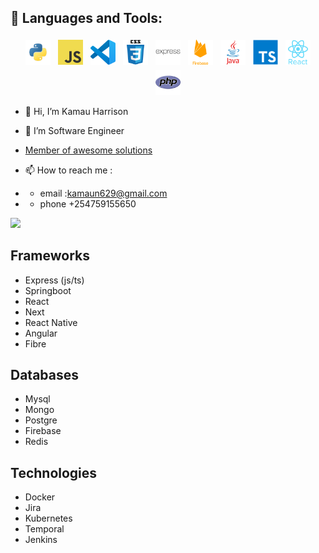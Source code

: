 ## 🧰 Languages and Tools:
<p align="center">
<img src="https://raw.githubusercontent.com/github/explore/80688e429a7d4ef2fca1e82350fe8e3517d3494d/topics/python/python.png" alt="Python" height="40" style="vertical-align:top; margin:4px">
<img src="https://raw.githubusercontent.com/github/explore/80688e429a7d4ef2fca1e82350fe8e3517d3494d/topics/javascript/javascript.png" alt="Javascript" height="40" style="vertical-align:top; margin:4px">
<img src="https://raw.githubusercontent.com/github/explore/80688e429a7d4ef2fca1e82350fe8e3517d3494d/topics/visual-studio-code/visual-studio-code.png" alt="VS Code" height="40" style="vertical-align:top; margin:4px">
  <img src="https://github.com/devicons/devicon/blob/master/icons/css3/css3-original-wordmark.svg" height="40" style="vertical-align:top; margin:4px">
    <img src="https://github.com/devicons/devicon/blob/master/icons/express/express-original-wordmark.svg" height="40" style="vertical-align:top; margin:4px">
   <img src="https://github.com/devicons/devicon/blob/master/icons/firebase/firebase-plain-wordmark.svg" height="40" style="vertical-align:top; margin:4px">
   <img src="https://github.com/devicons/devicon/blob/master/icons/java/java-original-wordmark.svg" height="40" style="vertical-align:top; margin:4px">
   <img src="https://github.com/devicons/devicon/blob/master/icons/typescript/typescript-original.svg" height="40" style="vertical-align:top; margin:4px">
  <img src="https://github.com/devicons/devicon/blob/master/icons/react/react-original-wordmark.svg" height="40" style="vertical-align:top; margin:4px">
<img src="https://github.com/devicons/devicon/blob/master/icons/php/php-original.svg" height="40" style="vertical-align:top; margin:4px">

</p>


- 👋 Hi, I’m Kamau Harrison
- 👀 I’m Software Engineer 

- [Member of awesome solutions](awesome.co.ke)
 

- 📫 How to reach me :
-  - email :kamaun629@gmail.com
-  - phone +254759155650
 

 <picture>
    <source media="(prefers-color-scheme: dark)" srcset="https://streak-stats.demolab.com?user=kamau-n&theme=dark" />
    <img src="https://streak-stats.demolab.com?user=DenverCoder1&theme=default" />
</picture>

## Frameworks
 - Express (js/ts)
 - Springboot
 - React
 - Next
 - React Native
 - Angular
 - Fibre
 
## Databases
 - Mysql
 - Mongo
 - Postgre
 - Firebase
 - Redis


## Technologies
 -  Docker
 -  Jira
 -  Kubernetes
 -  Temporal
 -  Jenkins
 



<!---
kamau-n/kamau-n is a ✨ special ✨ repository because its `README.md` (this file) appears on your GitHub profile.
You can click the Preview link to take a look at your changes.
--->
